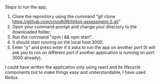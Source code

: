 Steps to run the app,

1. Clone the repositiory using the command "git clone https://github.com/vinodh99/hilton-assessment-2.git"
2. Open your command prompt and change your directory to the downloaded folder.
3. Run the command "npm i && npm start".
4. It should start running on the local host 3000.
5. Enter "y" and press enter if it asks to run the app on another port (It will ask you to run on different port if another application is running on port 3000 already).

I could have written the application only using react and its lifecycle components but to make things easy and understandable, I have used Redux.
